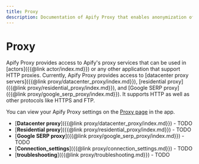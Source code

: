 ```yaml
---
title: Proxy
description: Documentation of Apify Proxy that enables anonymization of access to websites and IP rotation.
---
```


# [](./proxy)Proxy

Apify Proxy provides access to Apify's proxy services that can be used in [actors]({{@link actor/index.md}}) or any other application that support HTTP proxies. Currently, Apify Proxy provides access to [datacenter proxy servers]({{@link proxy/datacenter_proxy/index.md}}), [residential proxy]({{@link proxy/residential_proxy/index.md}}), and [Google SERP proxy]({{@link proxy/google_serp_proxy/index.md}}). It supports HTTP as well as other protocols like HTTPS and FTP.

You can view your Apify Proxy settings on the [Proxy page](https://my.apify.com/proxy) in the app.


*   [**Datacenter proxy**]({{@link proxy/datacenter_proxy/index.md}}) - TODO
*   [**Residential proxy**]({{@link proxy/residential_proxy/index.md}}) - TODO
*   [**Google SERP proxy**]({{@link proxy/google_serp_proxy/index.md}}) - TODO
*   [**Connection_settings**]({{@link proxy/connection_settings.md}}) - TODO
*   [**troubleshooting**]({{@link proxy/troubleshooting.md}}) - TODO
